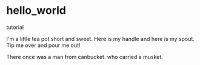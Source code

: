 # hello_world
tutorial

I'm a little tea pot short and sweet.  Here is my handle and here is my spout.  Tip me over and pour me out!

There once was a man from canbucket. who carried a musket. 

